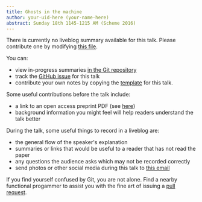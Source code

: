 ```yaml
---
title: Ghosts in the machine
author: your-uid-here (your-name-here)
abstract: Sunday 18th 1145-1215 AM (Scheme 2016)
---
```


There is currently no liveblog summary available for this talk. Please contribute one by modifying [this file](https://github.com/ocamllabs/icfp2016-blog/blob/master/Scheme/ghosts-in-the-machine.md).

You can:
* view in-progress summaries [in the Git repository](https://github.com/ocamllabs/icfp2016-blog/tree/master/Scheme/ghosts-in-the-machine/)
* track the [GitHub issue](https://github.com/ocamllabs/icfp2016-blog/issues/12) for this talk
* contribute your own notes by copying the [template](ghosts-in-the-machine/template.md) for this talk.

Some useful contributions before the talk include:
* a link to an open access preprint PDF (see [here](https://github.com/gasche/icfp2016-papers))
* background information you might feel will help readers understand the talk better

During the talk, some useful things to record in a liveblog are:
* the general flow of the speaker's explanation
* summaries or links that would be useful to a reader that has not read the paper
* any questions the audience asks which may not be recorded correctly
* send photos or other social media during this talk to [this email](mailto:icfp16.photos@gmail.com?subject=Scheme:ghosts-in-the-machine)

If you find yourself confused by Git, you are not alone. Find a nearby functional progammer
to assist you with the fine art of issuing a [pull request](https://help.github.com/articles/about-pull-requests/).

